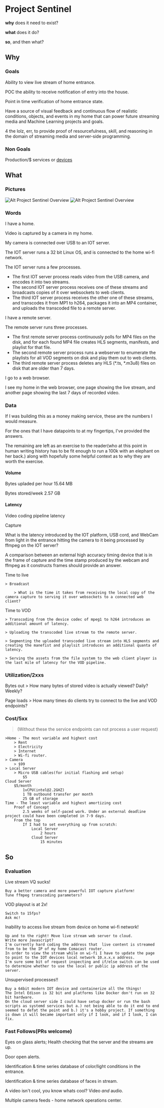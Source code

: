 # Project Sentinel

**why** does it need to exist?

**what** does it do?

**so**, and then what?

## Why

### Goals
Ability to view live stream of home entrance.

POC the ability to receive notification of entry into the house.

Point in time verification of home entrance state.

Have a source of visual feedback and continuous flow of realistic conditions, objects, and events in my home that can power future streaming media and Machine Learning projects and goals.

4 the lolz, err, to provide proof of resourcefulness, skill, and reasoning in the domain of streaming media and server-side programming.

### Non Goals
Production/$ services or [devices](https://www.apple.com/shop/product/HL982VC/A/logitech-circle-2-indoor-outdoor-weatherproof-wired-security-camera)

## What

### Pictures
![Alt Project Sentinel Overview](./ProjectSentinelOverview.png)
![Alt Project Sentinel Overview](./FlowView.png)
### Words

I have a home.

Video is captured by a camera in my home.

My camera is connected over USB to an IOT server.

The IOT server runs a 32 bit Linux OS, and is connected to the home wi-fi network.

The IOT server runs a few processes.

 - The first IOT server process reads video from the USB camera, and encodes it into two streams.
 - The second IOT server process receives one of these streams and broadcasts copies of it over websockets to web clients.
 - The third IOT server process receives the other one of these streams, and transcodes it from MP1 to h264, packages it into an MP4 container, and uploads the transcoded file to a remote server.

I have a remote server.

The remote server runs three processes.

  - The first remote server process continuously polls for MP4 files on the disk, and for each found MP4 file creates HLS segments, manifests, and playlist for that file.
  - The second remote server process runs a webserver to enumerate the playlists for all VOD segments on disk and play them out to web clients.
  - The third remote server process deletes any HLS (\*.ts, \*.m3u8) files on disk that are older than 7 days.

I go to a web browser.

I see my home in the web browser, one page showing the live stream, and another page showing the last 7 days of recorded video.

### Data

If I was building this as a money making service, these are the numbers I would measure.

For the ones that I have datapoints to at my fingertips, I've provided the answers.

The remaining are left as an exercise to the reader(who at this point in human writing history has to be fit enough to run a 100k with an elephant on her back.) along with hopefully some helpful context as to why they are worth the exercise.

#### Volume

Bytes upladed per hour
    15.64 MB

Bytes stored/week
    2.57 GB

#### Latency
Video coding pipeline latency

Capture

What is the latency introduced by the IOT platform, USB cord, and WebCam from light in the entrance hitting the camera to it being processed by ffmpeg on the IOT server?

A comparison between an external high accuracy timing device that is in the frame of capture and the time stamp produced by the webcam and ffmpeg as it constructs frames should provide an answer.

Time to live

    > Broadcast

        > What is the time it takes from receiving the local copy of the camera capture to serving it over websockets to a connected web client?

Time to VOD

    > Transcoding from the device codec of mpeg1 to h264 introduces an additional amount of latency.

    > Uploading the transcoded live stream to the remote server.

    > Segmenting the uploaded transcoded live stream into HLS segments and creating the manefist and playlsit introduces an additional quanta of latency.

    > Serving the assets from the file system to the web client player is the last mile of latency for the VOD pipeline.

### Utilization/2xxs

Bytes out
    > How many bytes of stored video is actually viewed? Daily? Weekly?

Page loads
    > How many times do clients try to connect to the live and VOD endpoints?

### Cost/5xx
> (Without these the service endpoints can not process a user request)

    >Home - The most variable and highest cost
        > Rent
        > Electricity
        > Internet
        > Wi-fi router.
    > Camera
        > $99
    > Local Server
        > Micro USB cables(for initial flashing and setup)
            $5
    Cloud Server
        $5/month
            1vCPU(intel@2.2GHZ)
            1 TB outbound transfer per month
            25 GB of storage
    Time - The least variable and highest amortizing cost
        Proof of Concept
            2.5 weeks of self-paced work. Under an external deadline project could have been completed in 7-9 days.
        From the top
            If I had to set everything up from scratch:
                Local Server
                    2 hours
                Cloud Server
                    15 minutes

## So

### Evaluation
Live stream VQ sucks!

    Buy a better camera and more powerful IOT capture platform!
    Tune ffmpeg transcoding parameters?

VOD playout is at 2x!

    Switch to 15fps?
    Ask mc!

Inability to access live stream from device on home wi-fi network!

    Up and to the right! Move live stream web server to cloud.
    Write more Javascript?
    I'm currently hard coding the address that  live content is streamed from to be the IP of my home Comacast router.
    In order to view the stream while on wi-fi I have to update the page to point to the IOT devices local network 10.x.x.x address.
    I'm sure some bit of request inspecting and if/else switch can be used to determine whether to use the local or public ip address of the server.

Unsupervised processes!!

    Buy a 64bit modern IOT device and containerize all the things!
    The Intel Edison is 32 bit and platforms like Docker don't run on 32 bit hardware.
    On the cloud server side I could have setup docker or run the bash scripts as systemd services but a.) not being able to do it end to end seemed to defat the point and b.) it's a hobby project. If something is down it will became important only if I look, and if I look, I can fix.

### Fast Follows(PRs welcome)
Eyes on glass alerts; Health checking that the server and the streams are up.

Door open alerts.

Identification & time series database of color/light conditions in the entrance.

Identification & time series database of faces in stream.

A video isn't cool, you know whats cool? Video *and* audio.

Multiple camera feeds - home network operations center.

